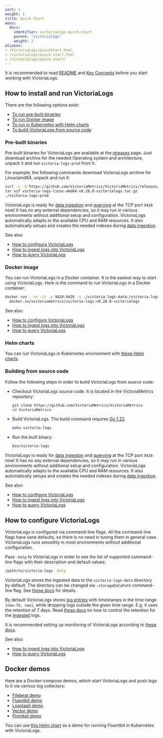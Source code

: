 ```yaml
---
sort: 1
weight: 1
title: Quick Start
menu:
  docs:
    identifier: victorialogs-quick-start
    parent: "victorialogs"
    weight: 1
aliases:
- /VictoriaLogs/QuickStart.html
- /victorialogs/quick-start.html
- /victorialogs/quick-start/
---
```

It is recommended to read [README](./README.md)
and [Key Concepts](./keyConcepts.md)
before you start working with VictoriaLogs.

## How to install and run VictoriaLogs

There are the following options exist:

- [To run pre-built binaries](#pre-built-binaries)
- [To run Docker image](#docker-image)
- [To run in Kubernetes with Helm charts](#helm-charts)
- [To build VictoriaLogs from source code](#building-from-source-code)

### Pre-built binaries

Pre-built binaries for VictoriaLogs are available at the [releases](https://github.com/VictoriaMetrics/VictoriaMetrics/releases/) page.
Just download archive for the needed Operating system and architecture, unpack it and run `victoria-logs-prod` from it.

For example, the following commands download VictoriaLogs archive for Linux/amd64, unpack and run it:

```sh
curl -L -O https://github.com/VictoriaMetrics/VictoriaMetrics/releases/download/v0.28.0-victorialogs/victoria-logs-linux-amd64-v0.28.0-victorialogs.tar.gz
tar xzf victoria-logs-linux-amd64-v0.28.0-victorialogs.tar.gz
./victoria-logs-prod
```

VictoriaLogs is ready for [data ingestion](./data-ingestion/README.md)
and [querying](./querying/README.md) at the TCP port `9428` now!
It has no any external dependencies, so it may run in various environments without additional setup and configuration.
VictoriaLogs automatically adapts to the available CPU and RAM resources. It also automatically setups and creates
the needed indexes during [data ingestion](./data-ingestion/README.md).

See also:

- [How to configure VictoriaLogs](#how-to-configure-victorialogs)
- [How to ingest logs into VictoriaLogs](./data-ingestion/README.md)
- [How to query VictoriaLogs](./querying/README.md)


### Docker image

You can run VictoriaLogs in a Docker container. It is the easiest way to start using VictoriaLogs.
Here is the command to run VictoriaLogs in a Docker container:

```sh
docker run --rm -it -p 9428:9428 -v ./victoria-logs-data:/victoria-logs-data \
  docker.io/victoriametrics/victoria-logs:v0.28.0-victorialogs
```

See also:

- [How to configure VictoriaLogs](#how-to-configure-victorialogs)
- [How to ingest logs into VictoriaLogs](./data-ingestion/README.md)
- [How to query VictoriaLogs](./querying/README.md)

### Helm charts

You can run VictoriaLogs in Kubernetes environment
with [these Helm charts](https://github.com/VictoriaMetrics/helm-charts/blob/master/charts/victoria-logs-single/README.md).

### Building from source code

Follow the following steps in order to build VictoriaLogs from source code:

- Checkout VictoriaLogs source code. It is located in the VictoriaMetrics repository:

  ```sh
  git clone https://github.com/VictoriaMetrics/VictoriaMetrics
  cd VictoriaMetrics
  ```

- Build VictoriaLogs. The build command requires [Go 1.22](https://golang.org/doc/install).

  ```sh
  make victoria-logs
  ```

- Run the built binary:

  ```sh
  bin/victoria-logs
  ```

VictoriaLogs is ready for [data ingestion](./data-ingestion/README.md)
and [querying](./querying/README.md) at the TCP port `9428` now!
It has no any external dependencies, so it may run in various environments without additional setup and configuration.
VictoriaLogs automatically adapts to the available CPU and RAM resources. It also automatically setups and creates
the needed indexes during [data ingestion](./data-ingestion/README.md).

See also:

- [How to configure VictoriaLogs](#how-to-configure-victorialogs)
- [How to ingest logs into VictoriaLogs](./data-ingestion/README.md)
- [How to query VictoriaLogs](./querying/README.md)


## How to configure VictoriaLogs

VictoriaLogs is configured via command-line flags. All the command-line flags have sane defaults,
so there is no need in tuning them in general case. VictoriaLogs runs smoothly in most environments
without additional configuration.

Pass `-help` to VictoriaLogs in order to see the list of supported command-line flags with their description and default values:

```sh
/path/to/victoria-logs -help
```

VictoriaLogs stores the ingested data to the `victoria-logs-data` directory by default. The directory can be changed
via `-storageDataPath` command-line flag. See [these docs](./#storage) for details.

By default VictoriaLogs stores [log entries](./keyConcepts.md) with timestamps
in the time range `[now-7d, now]`, while dropping logs outside the given time range.
E.g. it uses the retention of 7 days. Read [these docs](./#retention) on how to control the retention
for the [ingested](./data-ingestion/README.md) logs.

It is recommended setting up monitoring of VictoriaLogs according to [these docs](./#monitoring).

See also:

- [How to ingest logs into VictoriaLogs](./data-ingestion/README.md)
- [How to query VictoriaLogs](./querying/README.md)

## Docker demos

Here are a Docker-compose demos, which start VictoriaLogs and push logs to it via various log collectors:

- [Filebeat demo](https://github.com/VictoriaMetrics/VictoriaMetrics/tree/master/deployment/docker/victorialogs/filebeat-docker)
- [Fluentbit demo](https://github.com/VictoriaMetrics/VictoriaMetrics/tree/master/deployment/docker/victorialogs/fluentbit-docker)
- [Logstash demo](https://github.com/VictoriaMetrics/VictoriaMetrics/tree/master/deployment/docker/victorialogs/logstash)
- [Vector demo](https://github.com/VictoriaMetrics/VictoriaMetrics/tree/master/deployment/docker/victorialogs/vector-docker)
- [Promtail demo](https://github.com/VictoriaMetrics/VictoriaMetrics/tree/master/deployment/docker/victorialogs/promtail)

You can use [this Helm chart](https://github.com/VictoriaMetrics/helm-charts/blob/master/charts/victoria-logs-single/README.md)
as a demo for running Fluentbit in Kubernetes with VictoriaLogs.
